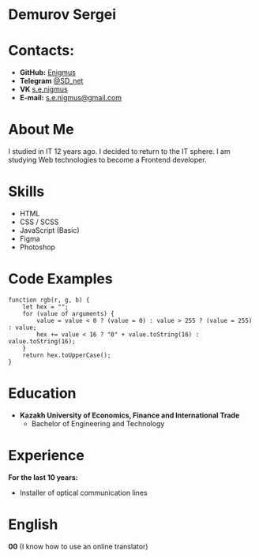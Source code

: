 # Demurov Sergei
# Contacts:

* **GitHub:** [Enigmus](https://github.com/Enigmus)
* **Telegram** [@SD_net](https://t.me/SD_net)
* **VK** [s.e.nigmus](https://vk.com/s.e.nigmus)
* **E-mail:** [s.e.nigmus@gmail.com](mailto://s.e.nigmus@gmail.com)

# About Me
I studied in IT 12 years ago. I decided to return to the IT sphere. I am studying Web technologies to become a Frontend developer.

# Skills
* HTML
* CSS / SCSS
* JavaScript (Basic)
* Figma
* Photoshop

# Code Examples

```
function rgb(r, g, b) {
    let hex = "";
    for (value of arguments) {
        value = value < 0 ? (value = 0) : value > 255 ? (value = 255) : value;
        hex += value < 16 ? "0" + value.toString(16) : value.toString(16);
    }
    return hex.toUpperCase();
}
```
# Education

* **Kazakh University of Economics, Finance and International Trade**
    * Bachelor of Engineering and Technology

# Experience
**For the last 10 years:**
* Installer of optical communication lines

# English
**00** (I know how to use an online translator)